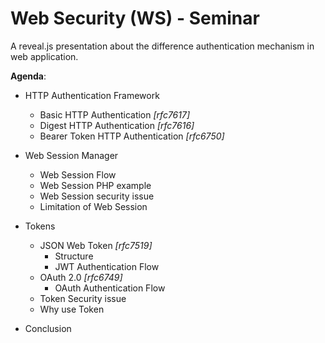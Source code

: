 # Web Security (WS) - Seminar
A reveal.js presentation about the difference authentication mechanism in web application.

**Agenda**:
- HTTP Authentication Framework
  - Basic HTTP Authentication *[rfc7617]*
  - Digest HTTP Authentication *[rfc7616]*
  - Bearer Token HTTP Authentication *[rfc6750]*

- Web Session Manager
	- Web Session Flow
	- Web Session PHP example
  - Web Session security issue
  - Limitation of Web Session

- Tokens
  - JSON Web Token *[rfc7519]*
  	- Structure
  	- JWT Authentication Flow
  - OAuth 2.0 *[rfc6749]*
  	- OAuth Authentication Flow
  - Token Security issue
  - Why use Token

- Conclusion
